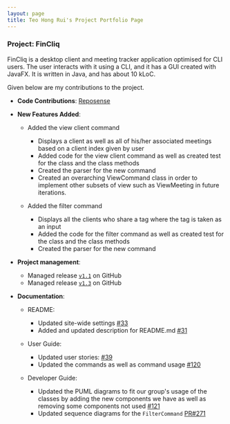 ```yaml
---
layout: page
title: Teo Hong Rui's Project Portfolio Page
---
```


### Project: FinCliq

FinCliq is a desktop client and meeting tracker application optimised for CLI users.
The user interacts with it using a CLI, and it has a GUI created with JavaFX. It is written in Java, and has about 10 kLoC.

Given below are my contributions to the project.

* **Code Contributions**: [Reposense](https://nus-cs2103-ay2324s2.github.io/tp-dashboard/?breakdown=true&search=SETHTEO&sort=groupTitle%20dsc&sortWithin=title&timeframe=commit&mergegroup=&groupSelect=groupByRepos&since=2024-02-23&checkedFileTypes=docs~functional-code~test-code~other)

* **New Features Added**:
    * Added the view client command
      * Displays a client as well as all of his/her associated meetings based on a client index given by user
      * Added code for the view client command as well as created test for the class and the class methods
      * Created the parser for the new command
      * Created an overarching ViewCommand class in order to implement other subsets of view such as ViewMeeting in future iterations.

    * Added the filter command
      * Displays all the clients who share a tag where the tag is taken as an input
      * Added the code for the filter command as well as created test for the class and the class methods
      * Created the parser for the new command

* **Project management**:
    * Managed release [`v1.1`](https://github.com/AY2324S2-CS2103-F08-1/tp/milestone/1) on GitHub
    * Managed release [`v1.3`](https://github.com/AY2324S2-CS2103-F08-1/tp/releases/tag/v1.3) on GitHub

* **Documentation**:
    * README:
        * Updated site-wide settings [\#33](https://github.com/AY2324S2-CS2103-F08-1/tp/issues/33)
        * Added and updated description for README.md [\#31](https://github.com/AY2324S2-CS2103-F08-1/tp/issues/31)

    * User Guide:
        * Updated user stories: [\#39](https://github.com/AY2324S2-CS2103-F08-1/tp/issues/39)
        * Updated the commands as well as command usage [\#120](https://github.com/AY2324S2-CS2103-F08-1/tp/issues/120)

    * Developer Guide:
      * Updated the PUML diagrams to fit our group's usage of the classes by adding the new components we have as well as removing some components not used [\#121](https://github.com/AY2324S2-CS2103-F08-1/tp/issues/121)
      * Updated sequence diagrams for the `FilterCommand` [PR#271](https://github.com/AY2324S2-CS2103-F08-1/tp/pull/271) 


